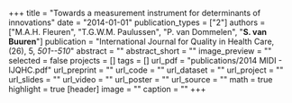 +++
title = "Towards a measurement instrument for determinants of innovations"
date = "2014-01-01"
publication_types = ["2"]
authors = ["M.A.H. Fleuren", "T.G.W.M. Paulussen", "P. van Dommelen", "**S. van Buuren**"]
publication = "International Journal for Quality in Health Care, (26), 5, _501--510_"
abstract = ""
abstract_short = ""
image_preview = ""
selected = false
projects = []
tags = []
url_pdf = "publications/2014 MIDI - IJQHC.pdf"
url_preprint = ""
url_code = ""
url_dataset = ""
url_project = ""
url_slides = ""
url_video = ""
url_poster = ""
url_source = ""
math = true
highlight = true
[header]
image = ""
caption = ""
+++
